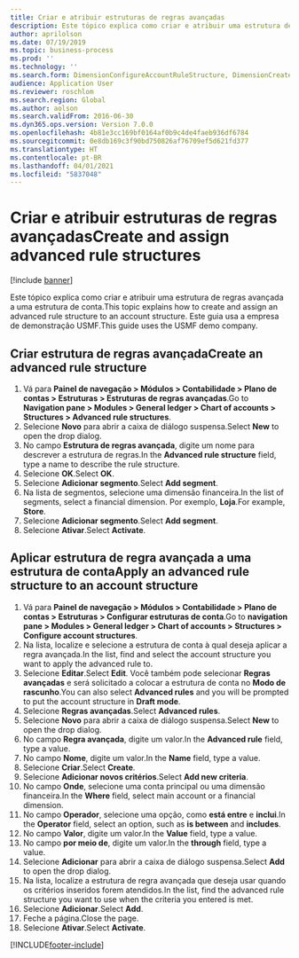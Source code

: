 ```yaml
---
title: Criar e atribuir estruturas de regras avançadas
description: Este tópico explica como criar e atribuir uma estrutura de regras avançada a uma estrutura de conta.
author: aprilolson
ms.date: 07/19/2019
ms.topic: business-process
ms.prod: ''
ms.technology: ''
ms.search.form: DimensionConfigureAccountRuleStructure, DimensionCreateAccountRuleStructure, DimensionHierarchyAddLevel, DimensionHierarchyConstraintActivate, DimensionConfigureAccountStructure, DimensionConfigureAccountRule, DimensionCreateAccountRule, DimensionSelectAccountRuleStructure
audience: Application User
ms.reviewer: roschlom
ms.search.region: Global
ms.author: aolson
ms.search.validFrom: 2016-06-30
ms.dyn365.ops.version: Version 7.0.0
ms.openlocfilehash: 4b81e3cc169bf0164af0b9c4de4faeb936df6784
ms.sourcegitcommit: 0e8db169c3f90bd750826af76709ef5d621fd377
ms.translationtype: HT
ms.contentlocale: pt-BR
ms.lasthandoff: 04/01/2021
ms.locfileid: "5837048"
---
```

# <a name="create-and-assign-advanced-rule-structures"></a><span data-ttu-id="ec8fa-103">Criar e atribuir estruturas de regras avançadas</span><span class="sxs-lookup"><span data-stu-id="ec8fa-103">Create and assign advanced rule structures</span></span>

[!include [banner](../../includes/banner.md)]

<span data-ttu-id="ec8fa-104">Este tópico explica como criar e atribuir uma estrutura de regras avançada a uma estrutura de conta.</span><span class="sxs-lookup"><span data-stu-id="ec8fa-104">This topic explains how to create and assign an advanced rule structure to an account structure.</span></span> <span data-ttu-id="ec8fa-105">Este guia usa a empresa de demonstração USMF.</span><span class="sxs-lookup"><span data-stu-id="ec8fa-105">This guide uses the USMF demo company.</span></span>

## <a name="create-an-advanced-rule-structure"></a><span data-ttu-id="ec8fa-106">Criar estrutura de regras avançada</span><span class="sxs-lookup"><span data-stu-id="ec8fa-106">Create an advanced rule structure</span></span>
1. <span data-ttu-id="ec8fa-107">Vá para **Painel de navegação > Módulos > Contabilidade > Plano de contas > Estruturas > Estruturas de regras avançadas**.</span><span class="sxs-lookup"><span data-stu-id="ec8fa-107">Go to **Navigation pane > Modules > General ledger > Chart of accounts > Structures > Advanced rule structures**.</span></span>
2. <span data-ttu-id="ec8fa-108">Selecione **Novo** para abrir a caixa de diálogo suspensa.</span><span class="sxs-lookup"><span data-stu-id="ec8fa-108">Select **New** to open the drop dialog.</span></span>
3. <span data-ttu-id="ec8fa-109">No campo **Estrutura de regras avançada**, digite um nome para descrever a estrutura de regras.</span><span class="sxs-lookup"><span data-stu-id="ec8fa-109">In the **Advanced rule structure** field, type a name to describe the rule structure.</span></span>
4. <span data-ttu-id="ec8fa-110">Selecione **OK**.</span><span class="sxs-lookup"><span data-stu-id="ec8fa-110">Select **OK**.</span></span>
5. <span data-ttu-id="ec8fa-111">Selecione **Adicionar segmento**.</span><span class="sxs-lookup"><span data-stu-id="ec8fa-111">Select **Add segment**.</span></span>
6. <span data-ttu-id="ec8fa-112">Na lista de segmentos, selecione uma dimensão financeira.</span><span class="sxs-lookup"><span data-stu-id="ec8fa-112">In the list of segments, select a financial dimension.</span></span> <span data-ttu-id="ec8fa-113">Por exemplo, **Loja**.</span><span class="sxs-lookup"><span data-stu-id="ec8fa-113">For example, **Store**.</span></span>  
7. <span data-ttu-id="ec8fa-114">Selecione **Adicionar segmento**.</span><span class="sxs-lookup"><span data-stu-id="ec8fa-114">Select **Add segment**.</span></span>
8. <span data-ttu-id="ec8fa-115">Selecione **Ativar**.</span><span class="sxs-lookup"><span data-stu-id="ec8fa-115">Select **Activate**.</span></span>

## <a name="apply-an-advanced-rule-structure-to-an-account-structure"></a><span data-ttu-id="ec8fa-116">Aplicar estrutura de regra avançada a uma estrutura de conta</span><span class="sxs-lookup"><span data-stu-id="ec8fa-116">Apply an advanced rule structure to an account structure</span></span>
1. <span data-ttu-id="ec8fa-117">Vá para **Painel de navegação > Módulos > Contabilidade > Plano de contas > Estruturas > Configurar estruturas de conta**.</span><span class="sxs-lookup"><span data-stu-id="ec8fa-117">Go to **navigation pane > Modules > General ledger > Chart of accounts > Structures > Configure account structures**.</span></span>
2. <span data-ttu-id="ec8fa-118">Na lista, localize e selecione a estrutura de conta à qual deseja aplicar a regra avançada.</span><span class="sxs-lookup"><span data-stu-id="ec8fa-118">In the list, find and select the account structure you want to apply the advanced rule to.</span></span>
3. <span data-ttu-id="ec8fa-119">Selecione **Editar**.</span><span class="sxs-lookup"><span data-stu-id="ec8fa-119">Select **Edit**.</span></span> <span data-ttu-id="ec8fa-120">Você também pode selecionar **Regras avançadas** e será solicitado a colocar a estrutura de conta no **Modo de rascunho**.</span><span class="sxs-lookup"><span data-stu-id="ec8fa-120">You can also select **Advanced rules** and you will be prompted to put the account structure in **Draft mode**.</span></span>  
4. <span data-ttu-id="ec8fa-121">Selecione **Regras avançadas**.</span><span class="sxs-lookup"><span data-stu-id="ec8fa-121">Select **Advanced rules**.</span></span>
5. <span data-ttu-id="ec8fa-122">Selecione **Novo** para abrir a caixa de diálogo suspensa.</span><span class="sxs-lookup"><span data-stu-id="ec8fa-122">Select **New** to open the drop dialog.</span></span>
6. <span data-ttu-id="ec8fa-123">No campo **Regra avançada**, digite um valor.</span><span class="sxs-lookup"><span data-stu-id="ec8fa-123">In the **Advanced rule** field, type a value.</span></span>
7. <span data-ttu-id="ec8fa-124">No campo **Nome**, digite um valor.</span><span class="sxs-lookup"><span data-stu-id="ec8fa-124">In the **Name** field, type a value.</span></span>
8. <span data-ttu-id="ec8fa-125">Selecione **Criar**.</span><span class="sxs-lookup"><span data-stu-id="ec8fa-125">Select **Create**.</span></span>
9. <span data-ttu-id="ec8fa-126">Selecione **Adicionar novos critérios**.</span><span class="sxs-lookup"><span data-stu-id="ec8fa-126">Select **Add new criteria**.</span></span>
10. <span data-ttu-id="ec8fa-127">No campo **Onde**, selecione uma conta principal ou uma dimensão financeira.</span><span class="sxs-lookup"><span data-stu-id="ec8fa-127">In the **Where** field, select main account or a financial dimension.</span></span>
11. <span data-ttu-id="ec8fa-128">No campo **Operador**, selecione uma opção, como **está entre** e **inclui**.</span><span class="sxs-lookup"><span data-stu-id="ec8fa-128">In the **Operator** field, select an option, such as **is between** and **includes**.</span></span>
12. <span data-ttu-id="ec8fa-129">No campo **Valor**, digite um valor.</span><span class="sxs-lookup"><span data-stu-id="ec8fa-129">In the **Value** field, type a value.</span></span>
13. <span data-ttu-id="ec8fa-130">No campo **por meio de**, digite um valor.</span><span class="sxs-lookup"><span data-stu-id="ec8fa-130">In the **through** field, type a value.</span></span>
14. <span data-ttu-id="ec8fa-131">Selecione **Adicionar** para abrir a caixa de diálogo suspensa.</span><span class="sxs-lookup"><span data-stu-id="ec8fa-131">Select **Add** to open the drop dialog.</span></span>
15. <span data-ttu-id="ec8fa-132">Na lista, localize a estrutura de regra avançada que deseja usar quando os critérios inseridos forem atendidos.</span><span class="sxs-lookup"><span data-stu-id="ec8fa-132">In the list, find the advanced rule structure you want to use when the criteria you entered is met.</span></span>
16. <span data-ttu-id="ec8fa-133">Selecione **Adicionar**.</span><span class="sxs-lookup"><span data-stu-id="ec8fa-133">Select **Add**.</span></span>
17. <span data-ttu-id="ec8fa-134">Feche a página.</span><span class="sxs-lookup"><span data-stu-id="ec8fa-134">Close the page.</span></span>
18. <span data-ttu-id="ec8fa-135">Selecione **Ativar**.</span><span class="sxs-lookup"><span data-stu-id="ec8fa-135">Select **Activate**.</span></span>



[!INCLUDE[footer-include](../../../includes/footer-banner.md)]